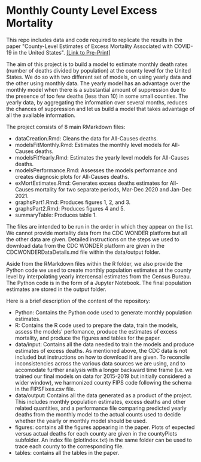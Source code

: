 # Monthly County Level Excess Mortality

This repo includes data and code required to replicate the results in the paper "County-Level Estimates of Excess Mortality Associated with COVID-19 in the United States". [[Link to Pre-Print]](https://www.medrxiv.org/content/10.1101/2022.04.23.22274192v1.full.pdf)

The aim of this project is to build a model to estimate monthly death rates (number of deaths divided by population) at the county level for the United States. We do so with two different set of models, on using yearly data and the other using monthly data. The yearly model has an advantage over the monthly model when there is a substantial amount of suppression due to the presence of too few deaths (less than 10) in some small counties. The yearly data, by aggregating the information over several months, reduces the chances of suppression and let us build a model that takes advantage of all the available information.

The project consists of 8 main RMarkdown files:

- dataCreation.Rmd: Cleans the data for All-Causes deaths.
- modelsFitMonthly.Rmd: Estimates the monthly level models for All-Causes deaths.
- modelsFitYearly.Rmd: Estimates the yearly level models for All-Causes deaths.
- modelsPerformance.Rmd: Assesses the models performance and creates diagnosic plots for All-Causes deaths.
- exMortEstimates.Rmd: Generates excess deaths estimates for All-Causes mortality for two separate periods, Mar-Dec 2020 and Jan-Dec 2021.
- graphsPart1.Rmd: Produces figures 1, 2, and 3.
- graphsPart2.Rmd: Produces figures 4 and 5.
- summaryTable: Produces table 1.

The files are intended to be run in the order in which they appear on the list. We cannot provide mortality data from the CDC WONDER platform but all the other data are given. Detailed instructions on the steps we used to download data from the CDC WONDER platform are given in the CDCWONDERDataDetails.md file within the data/output folder.

Aside from the RMarkdown files within the R folder, we also provide the Python code we used to create monthly population estimates at the county level by interpolating yearly intercensal estimates from the Census Bureau. The Python code is in the form of a Jupyter Notebook. The final population estimates are stored in the output folder.

Here is a brief description of the content of the repository:

- Python: Contains the Python code used to generate monthly population estimates.
- R: Contains the R code used to prepare the data, train the models, assess the models' perfomance, produce the estimates of excess mortality, and produce the figures and tables for the paper.
- data/input: Contains all the data needed to train the models and produce estimates of excess deaths. As mentioned above, the CDC data is not included but instructions on how to download it are given. To reconcile inconsistencies across the various data sources we are using, and to accomodate further analysis with a longer backward time frame (i.e. we trained our final models on data for 2015-2019 but initially considered a wider window), we harmonized county FIPS code following the schema in the FIPSFixes.csv file.
- data/output: Contains all the data generated as a product of the project. This includes monthly population estimates, excess deaths and other related quantities, and a performance file comparing predicted yearly deaths from the monthly model to the actual counts used to decide whether the yearly or monthly model should be used.
- figures: contains all the figures appearing in the paper. Plots of expected versus actual deaths for each county are given in the countyPlots subfolder. An index file (plotIndex.txt) in the same folder can be used to trace each county to the corresponding file.
- tables: contains all the tables in the paper.
